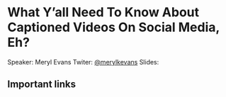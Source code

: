 # What Y’all Need To Know About Captioned Videos On Social Media, Eh?

Speaker: Meryl Evans
Twiter: [@merylkevans](https://twitter.com/merylkevans)
Slides:

## Important links
